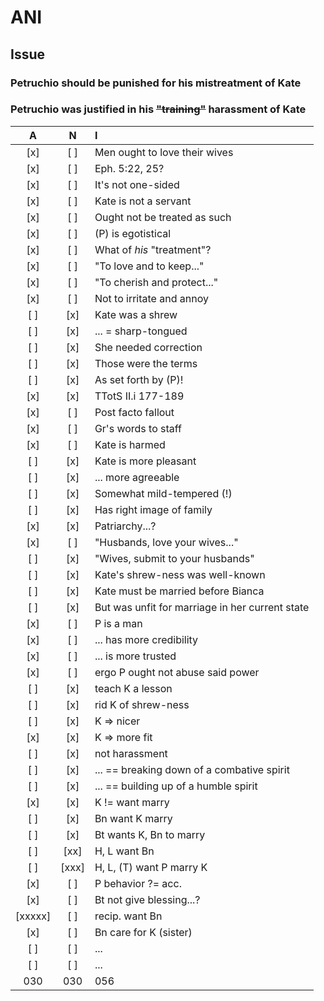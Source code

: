 # ANI  

## Issue  

### Petruchio should be punished for his mistreatment of Kate  

### Petruchio was justified in his ~~"training"~~ harassment of Kate  

|  A  |  N  |  I  |
|:---:|:---:|:--- |
| [x] | [ ] | Men ought to love their wives |
| [x] | [ ] | Eph. 5:22, 25? |
| [x] | [ ] | It's not one-sided |
| [x] | [ ] | Kate is not a servant |
| [x] | [ ] | Ought not be treated as such |
| [x] | [ ] | (P) is egotistical |
| [x] | [ ] | What of _his_ "treatment"? |
| [x] | [ ] | "To love and to keep..." |
| [x] | [ ] | "To cherish and protect..." |
| [x] | [ ] | Not to irritate and annoy |
| [ ] | [x] | Kate was a shrew |
| [ ] | [x] | ... = sharp-tongued |
| [ ] | [x] | She needed correction |
| [ ] | [x] | Those were the terms |
| [ ] | [x] | As set forth by (P)! |
| [x] | [x] | TTotS II.i 177-189 |
| [x] | [ ] | Post facto fallout |
| [x] | [ ] | Gr's words to staff |
| [x] | [ ] | Kate is harmed |
| [ ] | [x] | Kate is more pleasant |
| [ ] | [x] | ... more agreeable |
| [ ] | [x] | Somewhat mild-tempered (!) |
| [ ] | [x] | Has right image of family |
| [x] | [x] | Patriarchy...? |
| [x] | [ ] | "Husbands, love your wives..." |
| [ ] | [x] | "Wives, submit to your husbands" |
| [ ] | [x] | Kate's shrew-ness was well-known |
| [ ] | [x] | Kate must be married before Bianca |
| [ ] | [x] | But was unfit for marriage in her current state |
| [x] | [ ] | P is a man |
| [x] | [ ] | ... has more credibility |
| [x] | [ ] | ... is more trusted |
| [x] | [ ] | ergo P ought not abuse said power |
| [ ] | [x] | teach K a lesson |
| [ ] | [x] | rid K of shrew-ness |
| [ ] | [x] | K => nicer |
| [x] | [x] | K => more fit |
| [ ] | [x] | not harassment |
| [ ] | [x] | ... == breaking down of a combative spirit |
| [ ] | [x] | ... == building up of a humble spirit |
| [x] | [x] | K != want marry |
| [ ] | [x] | Bn want K marry |
| [ ] | [x] | Bt wants K, Bn to marry |
| [ ] | [xx] | H, L want Bn |
| [ ] | [xxx] | H, L, (T) want P marry K |
| [x] | [ ] | P behavior ?= acc. |
| [x] | [ ] | Bt not give blessing...? |
| [xxxxx] | [ ] | recip. want Bn |
| [x] | [ ] | Bn care for K (sister) |
| [ ] | [ ] | ... |
| [ ] | [ ] | ... |
| 030 | 030 | 056 |

